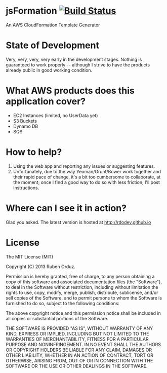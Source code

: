jsFormation  [![Build Status](https://travis-ci.org/rdodev/jsFormation.png?branch=master)](https://travis-ci.org/rdodev/jsFormation)
===========

An AWS CloudFormation Template Generator

State of Development
===========
Very, very, very, very early in the development stages. Nothing is guaranteed to work properly -- although I strive to have the products already public in good working condition.

What AWS products does this application cover?
===========

* EC2 Instances (limited, no UserData yet)
* S3 Buckets
* Dynamo DB
* SQS

How to help?
============
1. Using the web app and reporting any issues or suggesting features.
2. Unfortunately, due to the way Yeoman/Grunt/Bower work together and their rapid pace of change, it's a bit too cumbersome to collaborate, at the moment; once I find a good way to do so with less friction, I'll post instructions.

Where can I see it in action?
===========
Glad you asked. The latest version is hosted at http://rdodev.github.io

License
===========
The MIT License (MIT)

Copyright (C) 2013 Ruben Orduz.

Permission is hereby granted, free of charge, to any person obtaining a copy of this software and associated documentation files (the "Software"), to deal in the Software without restriction, including without limitation the rights to use, copy, modify, merge, publish, distribute, sublicense, and/or sell copies of the Software, and to permit persons to whom the Software is furnished to do so, subject to the following conditions:

The above copyright notice and this permission notice shall be included in all copies or substantial portions of the Software.

THE SOFTWARE IS PROVIDED "AS IS", WITHOUT WARRANTY OF ANY KIND, EXPRESS OR IMPLIED, INCLUDING BUT NOT LIMITED TO THE WARRANTIES OF MERCHANTABILITY, FITNESS FOR A PARTICULAR PURPOSE AND NONINFRINGEMENT. IN NO EVENT SHALL THE AUTHORS OR COPYRIGHT HOLDERS BE LIABLE FOR ANY CLAIM, DAMAGES OR OTHER LIABILITY, WHETHER IN AN ACTION OF CONTRACT, TORT OR OTHERWISE, ARISING FROM, OUT OF OR IN CONNECTION WITH THE SOFTWARE OR THE USE OR OTHER DEALINGS IN THE SOFTWARE.
